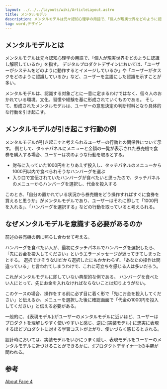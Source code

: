 ```yaml
---
layout: ../../../layouts/wiki/ArticleLayout.astro
title: メンタルモデル
description: メンタルモデルは元々認知心理学の用語で、「個人が現実世界をどのように認識し解釈しているか」を指す。
tag: word,デザイン
---
```


## メンタルモデルとは
メンタルモデルは元々認知心理学の用語で、「個人が現実世界をどのように認識し解釈しているか」を指す。
デジタルプロダクトデザインにおいては、「ユーザーがシステムをどのように動作するとイメージしているか」や「ユーザーがタスクをどのように認識しているか」など、ユーザーを主語にした認識を示すことが多い。

メンタルモデルは、認識する対象ごとに一意に定まるわけではなく、個々人のおかれている環境、文化、習慣や経験を基に形成されていくものである。
そして、形成されたメンタルモデルは、ユーザーの意思決定の判断材料となり具体的な行動を引き起こす。

## メンタルモデルが引き起こす行動の例
メンタルモデルが引き起こすと考えられるユーザーの行動との関係性について示す。
例として、タッチパネルにメニューと金額の一覧が表示された券売機で食券を購入する場合、ユーザーは次のような行動を取るとする。

- 財布に入っていた1000円をとりあえず投入し、タッチパネルのメニューから1000円以内で食べられそうなハンバーグを選ぶ
- 入り口で宣伝されていたハンバーグが食べたいと思ったので、タッチパネルのメニューからハンバーグを選択し、代金を投入する

このとき、「自分の置かれている状況から券売機をどう操作すればすぐに食券を買えると思うか」がメンタルモデルであり、ユーザーはそれに即して「1000円を入れる」、「ハンバーグを選択する」などの行動を取っていると考えられる。

## なぜメンタルモデルを意識する必要があるのか

前述の券売機の例に照らし合わせて考える。

ハンバーグを食べたい人が、最初にタッチパネルでハンバーグを選択したら、「先にお金を投入してください」というエラーメッセージが返ってきてしまったとする。
選択できそうなUIだから選択したにもかかわらず、「あなたの操作は間違っている」と言われてしまうわけで、これに苛立ちを感じる人は多いだろう。

これがメンタルモデルに即していない典型的な例である。
ハンバーグを食べたい人にとって、先にお金を入れなければならないことは知りようがない。

このケースの場合、操作をする前に必ず目に着く形で「先にお金を投入してください」と伝えるか、メニューを選択した後に確認画面で「代金の1000円を投入してください」と伝える必要がある。

一般的に、:[表現モデル]:がユーザーのメンタルモデルに近いほど、ユーザーはプロダクトを理解しやすく使いやすいと感じ、逆に:[実装モデル]:に忠実に表現するほどプロダクトに対する学習コストが上がり、使いづらく感じるとされる。

設計時においては、実装モデルをいかにうまく隠し、表現モデルをユーザーのメンタルモデルに近づけることができるかに、:[プロダクトデザイナー]:の手腕が問われる。

## 参考
[About Face 4](https://www.amazon.co.jp/About-Face-Essentials-Interaction-Design/dp/1118766571)

